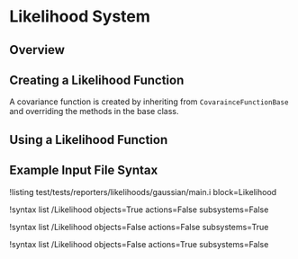 # Likelihood System

## Overview

## Creating a Likelihood Function

A covariance function is created by inheriting from `CovarainceFunctionBase` and overriding the methods in the base class.

## Using a Likelihood Function



## Example Input File Syntax

!listing test/tests/reporters/likelihoods/gaussian/main.i block=Likelihood

!syntax list /Likelihood objects=True actions=False subsystems=False

!syntax list /Likelihood objects=False actions=False subsystems=True

!syntax list /Likelihood objects=False actions=True subsystems=False
